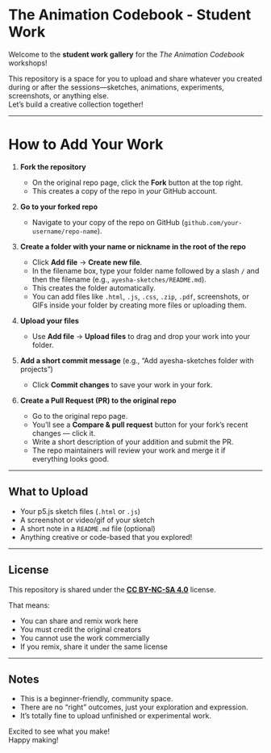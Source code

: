 # The Animation Codebook - Student Work


Welcome to the **student work gallery** for the *The Animation Codebook* workshops!

This repository is a space for you to upload and share whatever you created during or after the sessions—sketches, animations, experiments, screenshots, or anything else.  
Let’s build a creative collection together!

---

# How to Add Your Work


1. **Fork the repository**  
   - On the original repo page, click the **Fork** button at the top right.  
   - This creates a copy of the repo in *your* GitHub account.

2. **Go to your forked repo**  
   - Navigate to your copy of the repo on GitHub (`github.com/your-username/repo-name`).

3. **Create a folder with your name or nickname in the root of the repo**  
   - Click **Add file** → **Create new file**.  
   - In the filename box, type your folder name followed by a slash `/` and then the filename (e.g., `ayesha-sketches/README.md`).  
   - This creates the folder automatically.  
   - You can add files like `.html`, `.js`, `.css`, `.zip`, `.pdf`, screenshots, or GIFs inside your folder by creating more files or uploading them.

4. **Upload your files**  
   - Use **Add file** → **Upload files** to drag and drop your work into your folder.

5. **Add a short commit message** (e.g., “Add ayesha-sketches folder with projects”)  
   - Click **Commit changes** to save your work in your fork.

6. **Create a Pull Request (PR) to the original repo**  
   - Go to the original repo page.  
   - You’ll see a **Compare & pull request** button for your fork’s recent changes — click it.  
   - Write a short description of your addition and submit the PR.  
   - The repo maintainers will review your work and merge it if everything looks good.

---
## What to Upload

- Your p5.js sketch files (`.html` or `.js`)
- A screenshot or video/gif of your sketch
- A short note in a `README.md` file (optional)
- Anything creative or code-based that you explored!

---

## License

This repository is shared under the **[CC BY-NC-SA 4.0](https://creativecommons.org/licenses/by-nc-sa/4.0/)** license.

That means:
- You can share and remix work here
- You must credit the original creators
- You cannot use the work commercially
- If you remix, share it under the same license

---

## Notes

- This is a beginner-friendly, community space.
- There are no “right” outcomes, just your exploration and expression.
- It’s totally fine to upload unfinished or experimental work.

Excited to see what you make!  
Happy making! 

